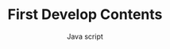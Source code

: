 ---
layout: post
title: First Develop Contents
subtitle: Java script
cover-img: /assets/img/path.jpg
thumbnail-img: /assets/img/thumb.png
share-img: /assets/img/path.jpg
tags: [javascript]
---